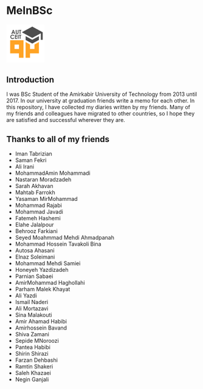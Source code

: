 # MeInBSc

<img src="assets/img/logo.png" width="100px">

## Introduction
I was BSc Student of the Amirkabir University of Technology from 2013 until 2017.
In our university at graduation friends write a memo for each other. In this repository,
I have collected my diaries written by my friends.
Many of my friends and colleagues have migrated to other countries,
so I hope they are satisfied and successful wherever they are.

## Thanks to all of my friends

* Iman Tabrizian
* Saman Fekri
* Ali Irani
* MohammadAmin Mohammadi
* Nastaran Moradzadeh
* Sarah Akhavan
* Mahtab Farrokh
* Yasaman MirMohammad
* Mohammad Rajabi
* Mohammad Javadi
* Fatemeh Hashemi
* Elahe Jalalpour
* Behrooz Farkiani
* Seyed Moahmmad Mehdi Ahmadpanah
* Mohammad Hossein Tavakoli Bina
* Autosa Ahasani
* Elnaz Soleimani
* Mohammad Mehdi Samiei
* Honeyeh Yazdizadeh
* Parnian Sabaei
* AmirMohammad Haghollahi
* Parham Malek Khayat
* Ali Yazdi
* Ismail Naderi
* Ali Mortazavi
* Sina Malakouti
* Amir Ahamad Habibi
* Amirhossein Bavand
* Shiva Zamani
* Sepide MNoroozi
* Pantea Habibi
* Shirin Shirazi
* Farzan Dehbashi
* Ramtin Shakeri
* Saleh Khazaei
* Negin Ganjali
